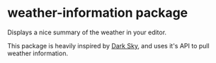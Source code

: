 # weather-information package

Displays a nice summary of the weather in your editor.

This package is heavily inspired by [Dark Sky](http://forecast.io), and uses it's API to pull weather information.

